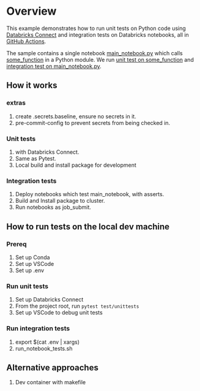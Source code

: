 # Overview

This example demonstrates how to run unit tests on Python code using [Databricks Connect](https://docs.microsoft.com/en-us/azure/databricks/dev-tools/databricks-connect) and integration tests on Databricks notebooks, all in [GitHub Actions](https://docs.github.com/en/actions/learn-github-actions).

The sample contains a single notebook [main_notebook.py](src/main_notebook.py) which calls [some_function](test/dbcicdlib/some_func.py) in a Python module. We run [unit test on some_function](test/unittests/test_some_func.py) and [integration test on main_notebook.py](test/run_notebook_tests.sh).

## How it works

### extras

1. create .secrets.baseline, ensure no secrets in it.
1. pre-commit-config to prevent secrets from being checked in.

### Unit tests

1. with Databricks Connect.
1. Same as Pytest.  
1. Local build and install package for development

### Integration tests

1. Deploy notebooks which test main_notebook, with asserts.
1. Build and Install package to cluster.
1. Run notebooks as job_submit.

## How to run tests on the local dev machine

### Prereq

1. Set up Conda
1. Set up VSCode
1. Set up .env

### Run unit tests

1. Set up Databricks Connect
1. From the project root, run `pytest test/unittests`
1. Set up VSCode to debug unit tests

### Run integration tests

1. export $(cat .env | xargs)
2. run_notebook_tests.sh

## Alternative approaches

1. Dev container with makefile
